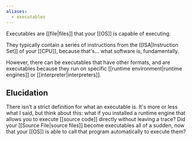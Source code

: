 ```yaml
---
aliases:
  - executables
---
```

Executables are [[file|files]] that your [[OS]] is capable of executing.

They typically contain a series of instructions from the [[ISA|Instruction Set]] of your [[CPU]], because that's... what software is, fundamentally.

However, there can be executables that have other formats, and are executables because they run on specific [[runtime environment|runtime engines]] or [[interpreter|interpreters]].

## Elucidation

There isn't a strict definition for what an executable is.
It's more or less what I said, but think about this: what if you installed a runtime engine that allows you to execute [[source code]] directly without leaving a trace?
Did your [[Source File|source files]] become executables all of a sudden, now that your [[OS]] is able to call that program automatically to execute them?